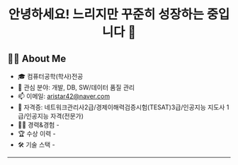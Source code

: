 <h1 align="center"> 안녕하세요! 느리지만 꾸준히 성장하는 중입니다 🐢 </h1>

## 🧑‍💻 About Me

- 🎓 컴퓨터공학(학사)전공  
- 💼 관심 분야: 개발, DB, SW/데이터 품질 관리 
- 📫 이메일: aristar42@naver.com
- 🪪 자격증: 네트워크관리사2급/경제이해력검증시험(TESAT)3급/인공지능 지도사 1급/인공지능 자격(전문가)
- 👩‍💻 경력&경험 -
- 🏆 수상 이력 -
- 🛠️ 기술 스택 - 

---



 








